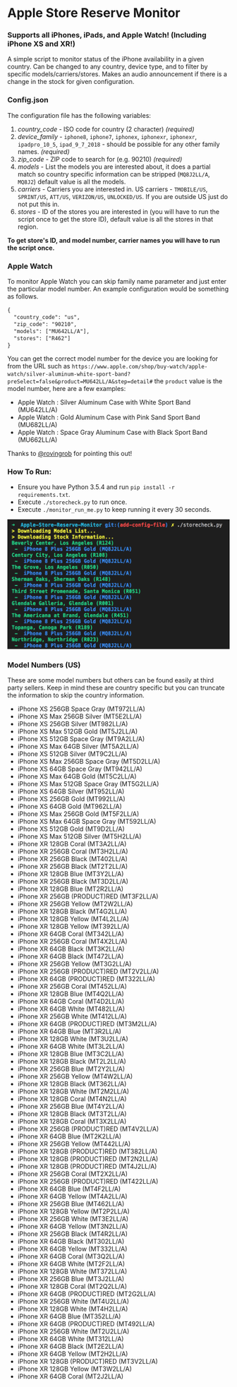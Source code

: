 # Apple Store Reserve Monitor

### Supports all iPhones, iPads, and Apple Watch! (Including iPhone XS and XR!)

A simple script to monitor status of the iPhone availability in a given country. Can be changed to any country, device
type, and to filter by specific models/carriers/stores. Makes an audio announcement if there is a change in the stock
for given configuration.

### Config.json

The configuration file has the following variables:

1. _country_code_ - ISO code for country (2 character) _(required)_
2. _device_family_ - `iphone8`, `iphone7`, `iphonex`, `iphonexr`, `iphonexr`, `ipadpro_10_5`, `ipad_9_7_2018` - should be possible for any other family names. _(required)_
3. _zip_code_ - ZIP code to search for (e.g. 90210) _(required)_
4. _models_ - List the models you are interested about, it does a partial match so country specific information can be stripped (`MQ8J2LL/A`, `MQ8J2`) default value is all the models.
5. _carriers_ - Carriers you are interested in. US carriers - `TMOBILE/US`, `SPRINT/US`, `ATT/US`, `VERIZON/US`, `UNLOCKED/US`. If you are outside US just do not put this in.
6. _stores_ - ID of the stores you are interested in (you will have to run the script once to get the store ID), default value is all the stores in that region.

**To get store's ID, and model number, carrier names you will have to run the script once.**

### Apple Watch

To monitor Apple Watch you can skip family name parameter and just enter the particular model number. An example configuration would
be something as follows.

```
{
  "country_code": "us",
  "zip_code": "90210",
  "models": ["MU642LL/A"],
  "stores": ["R462"]
}
```

You can get the correct model number for the device you are looking for from the URL such as
`https://www.apple.com/shop/buy-watch/apple-watch/silver-aluminum-white-sport-band?preSelect=false&product=MU642LL/A&step=detail#`
the `product` value is the model number, here are a few examples:

- Apple Watch : Silver Aluminum Case with White Sport Band (MU642LL/A)
- Apple Watch : Gold Aluminum Case with Pink Sand Sport Band (MU682LL/A)
- Apple Watch : Space Gray Aluminum Case with Black Sport Band (MU662LL/A)

Thanks to [@rovingrob](https://twitter.com/rovingrob) for pointing this out!

### How To Run:

- Ensure you have Python 3.5.4 and run `pip install -r requirements.txt`.
- Execute `./storecheck.py` to run once.
- Execute `./monitor_run_me.py` to keep running it every 30 seconds.

![image](listing.png)

### Model Numbers (US)

These are some model numbers but others can be found easily at third party sellers. Keep in mind these are country
specific but you can truncate the information to skip the country information.

- iPhone XS 256GB Space Gray (MT972LL/A)
- iPhone XS Max 256GB Silver (MT5E2LL/A)
- iPhone XS 256GB Silver (MT982LL/A)
- iPhone XS Max 512GB Gold (MT5J2LL/A)
- iPhone XS 512GB Space Gray (MT9A2LL/A)
- iPhone XS Max 64GB Silver (MT5A2LL/A)
- iPhone XS 512GB Silver (MT9C2LL/A)
- iPhone XS Max 256GB Space Gray (MT5D2LL/A)
- iPhone XS 64GB Space Gray (MT942LL/A)
- iPhone XS Max 64GB Gold (MT5C2LL/A)
- iPhone XS Max 512GB Space Gray (MT5G2LL/A)
- iPhone XS 64GB Silver (MT952LL/A)
- iPhone XS 256GB Gold (MT992LL/A)
- iPhone XS 64GB Gold (MT962LL/A)
- iPhone XS Max 256GB Gold (MT5F2LL/A)
- iPhone XS Max 64GB Space Gray (MT592LL/A)
- iPhone XS 512GB Gold (MT9D2LL/A)
- iPhone XS Max 512GB Silver (MT5H2LL/A)
- iPhone XR 128GB Coral (MT3A2LL/A)
- iPhone XR 256GB Coral (MT3H2LL/A)
- iPhone XR 256GB Black (MT402LL/A)
- iPhone XR 256GB Black (MT2T2LL/A)
- iPhone XR 128GB Blue (MT3Y2LL/A)
- iPhone XR 256GB Black (MT3D2LL/A)
- iPhone XR 128GB Blue (MT2R2LL/A)
- iPhone XR 256GB (PRODUCT)RED (MT3F2LL/A)
- iPhone XR 256GB Yellow (MT2W2LL/A)
- iPhone XR 128GB Black (MT4G2LL/A)
- iPhone XR 128GB Yellow (MT4L2LL/A)
- iPhone XR 128GB Yellow (MT392LL/A)
- iPhone XR 64GB Coral (MT342LL/A)
- iPhone XR 256GB Coral (MT4X2LL/A)
- iPhone XR 64GB Black (MT3K2LL/A)
- iPhone XR 64GB Black (MT472LL/A)
- iPhone XR 256GB Yellow (MT3G2LL/A)
- iPhone XR 256GB (PRODUCT)RED (MT2V2LL/A)
- iPhone XR 64GB (PRODUCT)RED (MT322LL/A)
- iPhone XR 256GB Coral (MT452LL/A)
- iPhone XR 128GB Blue (MT4Q2LL/A)
- iPhone XR 64GB Coral (MT4D2LL/A)
- iPhone XR 64GB White (MT482LL/A)
- iPhone XR 256GB White (MT412LL/A)
- iPhone XR 64GB (PRODUCT)RED (MT3M2LL/A)
- iPhone XR 64GB Blue (MT3R2LL/A)
- iPhone XR 128GB White (MT3U2LL/A)
- iPhone XR 64GB White (MT3L2LL/A)
- iPhone XR 128GB Blue (MT3C2LL/A)
- iPhone XR 128GB Black (MT2L2LL/A)
- iPhone XR 256GB Blue (MT2Y2LL/A)
- iPhone XR 256GB Yellow (MT4W2LL/A)
- iPhone XR 128GB Black (MT362LL/A)
- iPhone XR 128GB White (MT2M2LL/A)
- iPhone XR 128GB Coral (MT4N2LL/A)
- iPhone XR 256GB Blue (MT4Y2LL/A)
- iPhone XR 128GB Black (MT3T2LL/A)
- iPhone XR 128GB Coral (MT3X2LL/A)
- iPhone XR 256GB (PRODUCT)RED (MT4V2LL/A)
- iPhone XR 64GB Blue (MT2K2LL/A)
- iPhone XR 256GB Yellow (MT442LL/A)
- iPhone XR 128GB (PRODUCT)RED (MT382LL/A)
- iPhone XR 128GB (PRODUCT)RED (MT2N2LL/A)
- iPhone XR 128GB (PRODUCT)RED (MT4J2LL/A)
- iPhone XR 256GB Coral (MT2X2LL/A)
- iPhone XR 256GB (PRODUCT)RED (MT422LL/A)
- iPhone XR 64GB Blue (MT4F2LL/A)
- iPhone XR 64GB Yellow (MT4A2LL/A)
- iPhone XR 256GB Blue (MT462LL/A)
- iPhone XR 128GB Yellow (MT2P2LL/A)
- iPhone XR 256GB White (MT3E2LL/A)
- iPhone XR 64GB Yellow (MT3N2LL/A)
- iPhone XR 256GB Black (MT4R2LL/A)
- iPhone XR 64GB Black (MT302LL/A)
- iPhone XR 64GB Yellow (MT332LL/A)
- iPhone XR 64GB Coral (MT3Q2LL/A)
- iPhone XR 64GB White (MT2F2LL/A)
- iPhone XR 128GB White (MT372LL/A)
- iPhone XR 256GB Blue (MT3J2LL/A)
- iPhone XR 128GB Coral (MT2Q2LL/A)
- iPhone XR 64GB (PRODUCT)RED (MT2G2LL/A)
- iPhone XR 256GB White (MT4U2LL/A)
- iPhone XR 128GB White (MT4H2LL/A)
- iPhone XR 64GB Blue (MT352LL/A)
- iPhone XR 64GB (PRODUCT)RED (MT492LL/A)
- iPhone XR 256GB White (MT2U2LL/A)
- iPhone XR 64GB White (MT312LL/A)
- iPhone XR 64GB Black (MT2E2LL/A)
- iPhone XR 64GB Yellow (MT2H2LL/A)
- iPhone XR 128GB (PRODUCT)RED (MT3V2LL/A)
- iPhone XR 128GB Yellow (MT3W2LL/A)
- iPhone XR 64GB Coral (MT2J2LL/A)

